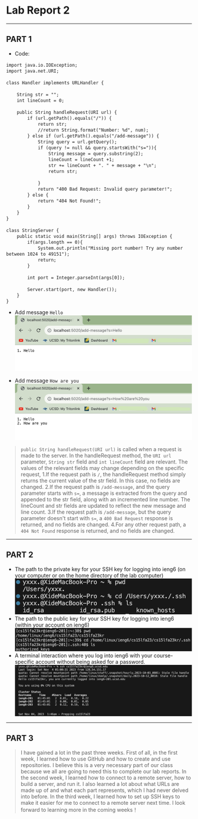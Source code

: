 # Lab Report 2
---
## PART 1

- Code:
```
import java.io.IOException;
import java.net.URI;

class Handler implements URLHandler {
    
    String str = "";
    int lineCount = 0;

    public String handleRequest(URI url) {
        if (url.getPath().equals("/")) {
            return str;
            //return String.format("Number: %d", num);
        } else if (url.getPath().equals("/add-message")) {
            String query = url.getQuery();
            if (query != null && query.startsWith("s=")){
                String message = query.substring(2);
                lineCount = lineCount +1;
                str += lineCount + ". " + message + "\n";
                return str;
                
            }
            return "400 Bad Request: Invalid query parameter!";
        } else {
            return "404 Not Found!";
        }
    }
}

class StringServer {
    public static void main(String[] args) throws IOException {
        if(args.length == 0){
            System.out.println("Missing port number! Try any number between 1024 to 49151");
            return;
        }

        int port = Integer.parseInt(args[0]);

        Server.start(port, new Handler());
    }
}
```
- Add message `Hello`
  ![](Screenshot/Hello.png)

- Add message `How are you`
  ![](Screenshot/Howareyou.png)

> `public String handleRequest(URI url)` is called when a request is made to the server. In the handleRequest method, the `URI url` parameter, `String str` field and `int lineCount` field are relevant. The values of the relevant fields may change depending on the specific request, 1.If the request path is `/`, the handleRequest method simply returns the current value of the str field. In this case, no fields are changed. 2.If the request path is `/add-message`, and the query parameter starts with `s=`, a message is extracted from the query and appended to the str field, along with an incremented line number. The lineCount and str fields are updated to reflect the new message and line count. 3.If the request path is `/add-message`, but the query parameter doesn't start with `s=`, a `400 Bad Request` response is returned, and no fields are changed. 4.For any other request path, a `404 Not Found` response is returned, and no fields are changed.

---
## PART 2
- The path to the private key for your SSH key for logging into ieng6 (on your computer or on the home directory of the lab computer)
  ![](Screenshot/privatekey.png)
- The path to the public key for your SSH key for logging into ieng6 (within your account on ieng6)
  ![](Screenshot/publickey.png)
- A terminal interaction where you log into ieng6 with your course-specific account without being asked for a password.
  ![](Screenshot/loginWithoutPassword.png)
  
---
## PART 3
> I have gained a lot in the past three weeks. First of all, in the first week, I learned how to use GitHub and how to create and use repositories. I believe this is a very necessary part of our class because we all are going to need this to complete our lab reports. In the second week, I learned how to connect to a remote server, how to build a server, and run it. I also learned a lot about what URLs are made up of and what each part represents, which I had never delved into before. In the third week, I learned how to set up SSH keys to make it easier for me to connect to a remote server next time. I look forward to learning more in the coming weeks！
